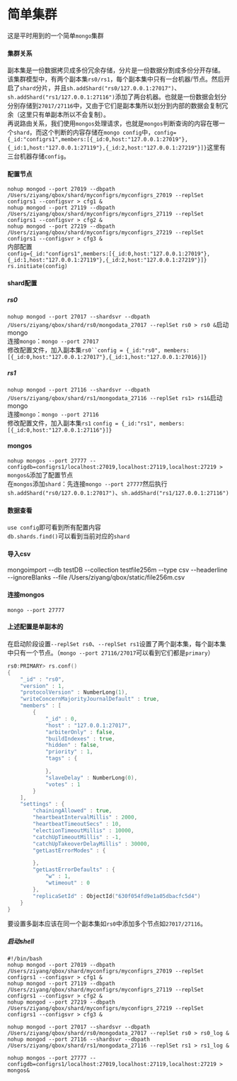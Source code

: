 # 简单集群
这是平时用到的一个简单`mongo`集群

#### 集群关系
副本集是一份数据拷贝成多份冗余存储，分片是一份数据分割成多份分开存储。  
该集群模型中，有两个副本集`rs0/rs1`，每个副本集中只有一台机器/节点。然后开启了`shard`分片，并且`sh.addShard("rs0/127.0.0.1:27017")`、`sh.addShard("rs1/127.0.0.1:27116")`添加了两台机器。也就是一份数据会划分分别存储到`27017/27116`中，又由于它们是副本集所以划分到内部的数据会复制冗余（这里只有单副本所以不会复制）。  
再说路由关系，我们使用`mongos`处理请求，也就是`mongos`判断查询的内容在哪一个`shard`，而这个判断的内容存储在`mongo config`中，`config={_id:"configrs1",members:[{_id:0,host:"127.0.0.1:27019"},{_id:1,host:"127.0.0.1:27119"},{_id:2,host:"127.0.0.1:27219"}]}`这里有三台机器存储`config`。  
#### 配置节点
`nohup mongod --port 27019 --dbpath /Users/ziyang/qbox/shard/myconfigrs/myconfigrs_27019 --replSet configrs1 --configsvr > cfg1 &`  
`nohup mongod --port 27119 --dbpath /Users/ziyang/qbox/shard/myconfigrs/myconfigrs_27119 --replSet configrs1 --configsvr > cfg2 &`  
`nohup mongod --port 27219 --dbpath /Users/ziyang/qbox/shard/myconfigrs/myconfigrs_27219 --replSet configrs1 --configsvr > cfg3 &`  
内部配置  
`config={_id:"configrs1",members:[{_id:0,host:"127.0.0.1:27019"},{_id:1,host:"127.0.0.1:27119"},{_id:2,host:"127.0.0.1:27219"}]}`  
`rs.initiate(config)`  
#### shard配置
##### rs0
`nohup mongod --port 27017 --shardsvr --dbpath /Users/ziyang/qbox/shard/rs0/mongodata_27017 --replSet rs0 > rs0 &`启动mongo  
连接`mongo`：`mongo --port 27017`  
修改配置文件，加入副本集`rs0``config = {_id:"rs0", members:[{_id:0,host:"127.0.0.1:27017"},{_id:1,host:"127.0.0.1:27016}]}`  
##### rs1
`nohup mongod --port 27116 --shardsvr --dbpath /Users/ziyang/qbox/shard/rs1/mongodata_27116 --replSet rs1> rs1&`启动mongo  
连接`mongo`：`mongo --port 27116`  
修改配置文件，加入副本集`rs1` `config = {_id:"rs1", members:[{_id:0,host:"127.0.0.1:27116"}]}`  
#### mongos
`nohup mongos --port 27777 --configdb=configrs1/localhost:27019,localhost:27119,localhost:27219 > mongos&`添加了配置节点  
在`mongos`添加`shard`：先连接`mongo --port 27777`然后执行`sh.addShard("rs0/127.0.0.1:27017")`、`sh.addShard("rs1/127.0.0.1:27116")`  
#### 数据查看
`use config`即可看到所有配置内容  
`db.shards.find()`可以看到当前对应的`shard`  
#### 导入csv
mongoimport --db testDB --collection testfile256m --type csv --headerline --ignoreBlanks --file /Users/ziyang/qbox/static/file256m.csv  
#### 连接mongos
`mongo --port 27777`  
#### 上述配置是单副本的
在启动阶段设置`--replSet rs0`、`--replSet rs1`设置了两个副本集，每个副本集中只有一个节点。（`mongo --port 27116/27017`可以看到它们都是`primary`）  
```go
rs0:PRIMARY> rs.conf()
{
	"_id" : "rs0",
	"version" : 1,
	"protocolVersion" : NumberLong(1),
	"writeConcernMajorityJournalDefault" : true,
	"members" : [
		{
			"_id" : 0,
			"host" : "127.0.0.1:27017",
			"arbiterOnly" : false,
			"buildIndexes" : true,
			"hidden" : false,
			"priority" : 1,
			"tags" : {

			},
			"slaveDelay" : NumberLong(0),
			"votes" : 1
		}
	],
	"settings" : {
		"chainingAllowed" : true,
		"heartbeatIntervalMillis" : 2000,
		"heartbeatTimeoutSecs" : 10,
		"electionTimeoutMillis" : 10000,
		"catchUpTimeoutMillis" : -1,
		"catchUpTakeoverDelayMillis" : 30000,
		"getLastErrorModes" : {

		},
		"getLastErrorDefaults" : {
			"w" : 1,
			"wtimeout" : 0
		},
		"replicaSetId" : ObjectId("630f054fd9e1a05dbacfc5d4")
	}
}
```
要设置多副本应该在同一个副本集如`rs0`中添加多个节点如`27017/27116`。  

##### 启动shell
```shell
#!/bin/bash
nohup mongod --port 27019 --dbpath /Users/ziyang/qbox/shard/myconfigrs/myconfigrs_27019 --replSet configrs1 --configsvr > cfg1 &
nohup mongod --port 27119 --dbpath /Users/ziyang/qbox/shard/myconfigrs/myconfigrs_27119 --replSet configrs1 --configsvr > cfg2 &
nohup mongod --port 27219 --dbpath /Users/ziyang/qbox/shard/myconfigrs/myconfigrs_27219 --replSet configrs1 --configsvr > cfg3 &

nohup mongod --port 27017 --shardsvr --dbpath /Users/ziyang/qbox/shard/rs0/mongodata_27017 --replSet rs0 > rs0_log &
nohup mongod --port 27116 --shardsvr --dbpath /Users/ziyang/qbox/shard/rs1/mongodata_27116 --replSet rs1 > rs1_log &

nohup mongos --port 27777 --configdb=configrs1/localhost:27019,localhost:27119,localhost:27219 > mongos&
```